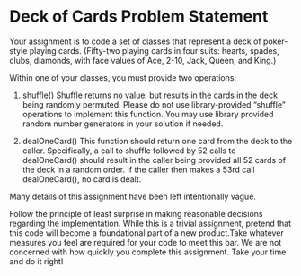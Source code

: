 
# Deck of Cards Problem Statement

Your assignment is to code a set of classes that represent a deck of poker-style playing cards.
(Fifty-two playing cards in four suits: hearts, spades, clubs, diamonds, with face values of Ace,
2-10, Jack, Queen, and King.)

Within one of your classes, you must provide two operations:

1. shuffle() Shuffle returns no value, but results in the cards in the deck being randomly
permuted. Please do not use library-provided “shuffle” operations to implement this function.
You may use library provided random number generators in your solution if needed.

2. dealOneCard() This function should return one card from the deck to the caller. Specifically, a
call to shuffle followed by 52 calls to dealOneCard() should result in the caller being provided all
52 cards of the deck in a random order. If the caller then makes a 53rd call dealOneCard(), no
card is dealt.

Many details of this assignment have been left intentionally vague.

Follow the principle of least surprise in making reasonable decisions regarding the
implementation. While this is a trivial assignment, pretend that this code will become a
foundational part of a new product.Take whatever measures you feel are required for
your code to meet this bar. We are not concerned with how quickly you complete this
assignment.
Take your time and do it right!
